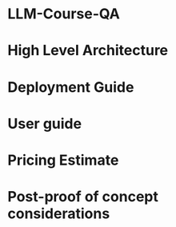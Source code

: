 # LLM-Course-QA

# High Level Architecture

# Deployment Guide

# User guide

# Pricing Estimate

# Post-proof of concept considerations

